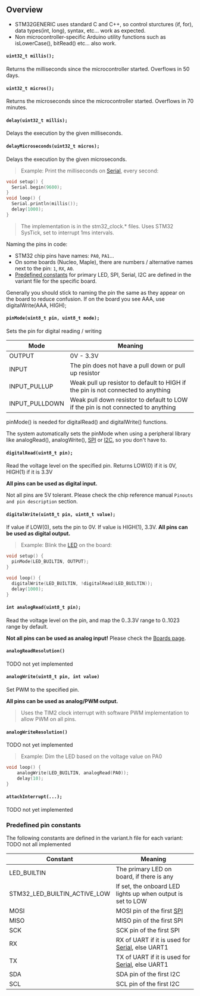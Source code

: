 ## Overview

* STM32GENERIC uses standard C and C++, so control sturctures (if, for), data types(int, long), syntax, etc... work as expected.
* Non microcontroller-specific Arduino utility functions such as isLowerCase(), bitRead() etc... also work.

#### **`uint32_t millis();`**

Returns the milliseconds since the microcontroller started. Overflows in 50 days.

#### **`uint32_t micros();`**

Returns the microseconds since the microcontroller started. Overflows in 70 minutes.

#### **`delay(uint32_t millis);`**

Delays the execution by the given milliseconds.

#### **`delayMicroseconds(uint32_t micros);`**

Delays the execution by the given microseconds.

> Example: Print the milliseconds on [Serial](arduino_api#serial), every second:

```c++
void setup() {
  Serial.begin(9600);
}
void loop() {
  Serial.println(millis());
  delay(1000);
}
```

> The implementation is in the stm32_clock.* files. Uses STM32 SysTick, set to interrupt 1ms intervals.

Naming the pins in code:

* STM32 chip pins have names: `PA0`, `PA1`...
* On some boards (Nucleo, Maple), there are numbers / alternative names next to the pin: `1`, `RX`, `A0`.
* [Predefined constants](predefined_pin_constants) for primary LED, SPI, Serial, I2C are defined in the variant file for the specific board.

Generally you should stick to naming the pin the same as they appear on the board to reduce confusion. If on the board you see AAA, use digitalWrite(AAA, HIGH);

#### **`pinMode(uint8_t pin, uint8_t mode);`**

Sets the pin for digital reading / writing

Mode          | Meaning
--------------|--------
OUTPUT        | 0V - 3.3V
INPUT         | The pin does not have a pull down or pull up resistor
INPUT_PULLUP  | Weak pull up resistor to default to HIGH if the pin is not connected to anything
INPUT_PULLDOWN| Weak pull down resistor to default to LOW if the pin is not connected to anything

pinMode() is needed for digitalRead() and digitalWrite() functions.

The system automatically sets the pinMode when using a peripheral library like analogRead(), analogWrite(), [SPI](#spi) or [I2C](#wire-i2c), so you don't have to.

#### **`digitalRead(uint8_t pin);`**

Read the voltage level on the specified pin. Returns LOW(0) if it is 0V, HIGH(1) if it is 3.3V

**All pins can be used as digital input.**

Not all pins are 5V tolerant. Please check the chip reference manual `Pinouts and pin description` section.

#### **`digitalWrite(uint8_t pin, uint8_t value);`**

If value if LOW(0), sets the pin to 0V. If value is HIGH(1), 3.3V.
**All pins can be used as digital output.**

> Example: Blink the [LED](#predefined_pin_constants) on the board:

```c++
void setup() {
  pinMode(LED_BUILTIN, OUTPUT);
}

void loop() {
  digitalWrite(LED_BUILTIN, !digitalRead(LED_BUILTIN));
  delay(1000);
}
```

#### **`int analogRead(uint8_t pin);`**

Read the voltage level on the pin, and map the 0..3.3V range to 0..1023 range by default.

**Not all pins can be used as analog input!** Please check the [Boards page](boards.md).

#### **`analogReadResolution()`**

TODO not yet implemented

#### **`analogWrite(uint8_t pin, int value)`**

Set PWM to the specified pin.

**All pins can be used as analog/PWM output.**

> Uses the TIM2 clock interrupt with software PWM implementation to allow PWM on all pins.

#### **`analogWriteResolution()`**

TODO not yet implemented

> Example: Dim the LED based on the voltage value on PA0
```c++
void loop() {
    analogWrite(LED_BUILTIN, analogRead(PA0));
    delay(10);
}
```

#### **`attachInterrupt(...);`**

TODO not yet implemented

### Predefined pin constants

The following constants are defined in the variant.h file for each variant:
TODO not all implemented

Constant          | Meaning
------------------|-----------
LED_BUILTIN       | The primary LED on board, if there is any
STM32_LED_BUILTIN_ACTIVE_LOW | If set, the onboard LED lights up when output is set to LOW
MOSI              | MOSI pin of the first [SPI](#spi)
MISO              | MISO pin of the first SPI
SCK               | SCK  pin of the first SPI
RX                | RX of UART if it is used for [Serial](serial_uart), else UART1
TX                | TX of UART if it is used for [Serial](serial_uart), else UART1
SDA               | SDA pin of the first I2C
SCL               | SCL pin of the first I2C
